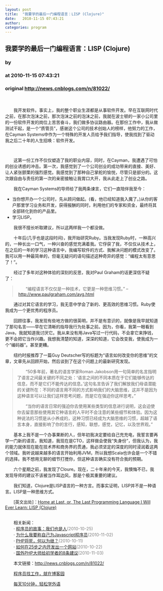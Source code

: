 ```yaml
---
layout: post
title:  "我要学的最后一门编程语言：LISP (Clojure)"
date:   2010-11-15 07:43:21
author: 
categories: program
---
```


## 我要学的最后一门编程语言：LISP (Clojure)
### by 
### at 2010-11-15 07:43:21
### original <http://news.cnblogs.com/n/81022/>

<p>　　<img style="display:block;margin-left:auto;margin-right:auto" src="http://pic003.cnblogs.com/2010/109710/201011/2010111507430139.jpg" alt=""></p>
<p>　　我开发软件。事实上，我的整个职业生涯都是从事软件开发。早在互联网时代之前，在那次泡沫之前，那次泡沫之前的泡沫之前，我就在波士顿的一家小公司里的一份软件开发的岗位上苦苦奋斗，我们做多协议路由器。在那份工作中，我从做测试干起，是一个“质管员”，感谢这个公司的技术创始人的榜样，他努力的工作，在Cayman Systems中作为一个特殊的开发人员给予我们指导，使我找到了驱动我之后二十年的人生招唤：软件开发。</p>
<p> </p>
<p>　　这第一份工作不仅仅塑造了我的职业内容，同时，在Cayman，我遭遇了可怕的创业诱惑的冲击。第一次，我感觉到了一个公司创业的成功带来的直接、美好、让人紧张颤栗的强烈感觉。我感觉到了那种自己掌舵的愉悦，尽管只是部分的。这次跟自由与责任的第一次的亲密接触让我胃口大开，我从此走上了创业之路。</p>
<p>　　我在Cayman Systems的导师给了我两条谏言，它们一直陪伴我至今：</p>
<ul>
<li>当你想开办一个公司时，先从顾问做起。(看，他已经知道我入魔了。)从你的客户那里学习业务和开发，获得报酬的同时，利用他们的专家和资金，最终将其全部转化到你的产品里。</li>
<li>学习LISP。</li>
</ul>
<p>　　我很不擅长听取建议，所以这两样我一个都没做。</p>
<p>　　十年后(几乎也是这段时间)，我开始研究Ruby。当我发现Ruby时，一种高兴的，一种长出一口气，一种兴奋的感觉充满着我。它俘获了我，不仅仅从技术上，在之后的一年的学习这种语言中，我编写软件的方式、我解决问题的模式改变了。我可以用一种最简单的，但毫无疑问的语句描述这种奇异的感觉：“编程太有意思了！”。</p>
<p>　　经过了多年对这种体验的深刻的反思，我对Paul Graham的话更深信不疑了：</p>
<blockquote>
<p>　　“编程语言不仅仅是一种技术，它更是一种思维习惯。” – <a href="http://www.paulgraham.com/avg.html">http://www.paulgraham.com/avg.html</a></p>
</blockquote>
<p>　　通过对其它语言的学习，我无意中学会了新的、更高效的思维习惯。Ruby使我成为一个更优秀的程序员。</p>
<p>　　回顾往事，我发现有些地方做的很英明，并不是有意识的，就像是我早就知道了那句名言——早在它清晰的指导我行为处事之前。因为，你看，我第一眼看到Java，我就知道我讨厌它。我从来没有用Java写过一行代码，不会拿它来挣钱，更不会把它当作兴趣。我想我清楚的知道，深深的知道，它会改变我，使我成为一个“编码器”。甚至更糟。</p>
<p>　　纽约时报推荐了一篇Guy Deutscher写的标题为“语言如何改变你的思维”的文章，文章先从回顾开始，然后谈到了在这个问题上的最新研究发现。</p>
<blockquote>
<p>　　“50多年前，著名的语言学家Roman Jakobson用一句简单的名言指明了语言之间最关键的不同之处：‘语言之间的不同本质在于它们能够传达的信息，而不是它们不能传达的信息。’这句名言告诉了我们解放我们母语潜能的关键所在：不同的语言用不同的方式影响我们的大脑思维，这并不是因为这种语言可以让我们这样思考问题，而是它在强迫你这样思考。”</p>
<p>　　“当你的语言日常的强迫你去使用某些类型的信息进行说明，这会迫使你去留意那些使用其它种语言的人平时不会注意的某些细节和体验。因为这种说法的习惯是从小养成的，这种习惯已经成为大脑思维的习惯，超越了语言本身，直接影响了你的言行，感知，联想，感觉，记忆，以及世界观。”</p>
</blockquote>
<p>　　基本上我不是一个办事果断的人，但年初我决定要给自己充充电，我誓言要再学一门新的语言。我知道，我现在是CTO，这样做会使我“失身份”，但我认为，我的能力就体现在能在技术界和商务界的贯通，我必须坚定的深度的同时浸润着这两个领域。我听说越来越多的语言开始利用JVM，所以我想Scala也许会是一个不错的选择。我不想用无聊的细节打搅你，但这种语言确实没有符合我的预期。</p>
<p>　　六个星期之前，我发现了Cloure。现在，二十年来的今天，我懊悔不已，我发现导师的建议不该被当作耳边风，那是个极其重要的建议。</p>
<p>　　我们知道，Clojure是LISP语言的一种方言。而事实证明，LISP并不是一种语言。LISP是一种思维方式。</p>
<p>　　[英文出处]：<a href="http://colinsteele.org/2010/10/home-at-last-or-the-last-programming-language-i-will-ever-learn-lisp-clojure/">Home at Last, or, The Last Programming Language I Will Ever Learn: LISP (Clojure)</a></p><p><br>　　相关新闻：<br>　　· <a href="http://news.cnblogs.com/n/78496/">程序员的故事：我们也是人</a><span style="color:gray">(2010-10-25)</span><br>　　· <a href="http://news.cnblogs.com/n/79356/">为什么我要称自己为Javascript程序员</a><span style="color:gray">(2010-11-02)</span><br>　　· <a href="http://news.cnblogs.com/n/76823/">PHP将死，何以为继？</a><span style="color:gray">(2010-10-11)</span><br>　　· <a href="http://news.cnblogs.com/n/78175/">如何在25步之内开发出一个网站</a><span style="color:gray">(2010-10-22)</span><br>　　· <a href="http://news.cnblogs.com/n/79623/">国外PHP大师给初学者的8条建议</a><span style="color:gray">(2010-11-03)</span><br></p><p>　　本文链接：<a href="http://news.cnblogs.com/n/81022/">http://news.cnblogs.com/n/81022/</a></p><p>　　<a href="http://job.cnblogs.com">程序员找工作，就在博客园</a></p><p>　　<a href="http://a4.yeshj.com/rd/34138/">每天10分钟，轻松学外语</a></p><img src="http://news.cnblogs.com/news/rssclick.aspx?id=81022" width="1" height="1" alt="">